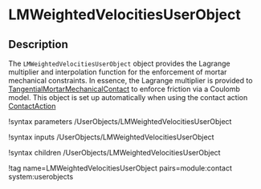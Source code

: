 # LMWeightedVelocitiesUserObject

## Description

The `LMWeightedVelocitiesUserObject` object provides the Lagrange multiplier and
interpolation function for the enforcement of mortar mechanical constraints.
In essence, the Lagrange multiplier is provided to [TangentialMortarMechanicalContact](/TangentialMortarMechanicalContact.md) to enforce friction via a Coulomb model. This object is set up automatically
when using the contact action [ContactAction](/ContactAction.md)

!syntax parameters /UserObjects/LMWeightedVelocitiesUserObject

!syntax inputs /UserObjects/LMWeightedVelocitiesUserObject

!syntax children /UserObjects/LMWeightedVelocitiesUserObject

!tag name=LMWeightedVelocitiesUserObject pairs=module:contact system:userobjects
